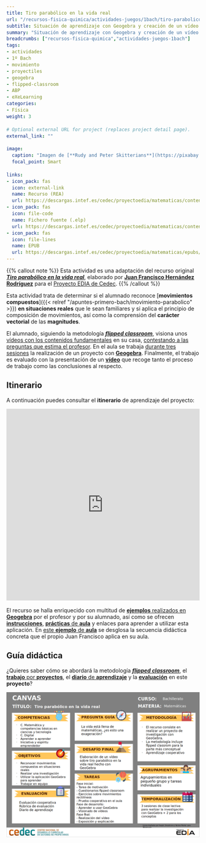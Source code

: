 ```yaml
---
title: Tiro parabólico en la vida real
url: "/recursos-fisica-quimica/actividades-juegos/1bach/tiro-parabolico-vida-real"
subtitle: Situación de aprendizaje con Geogebra y creación de un vídeo
summary: "Situación de aprendizaje con Geogebra y creación de un vídeo."
breadcrumbs: ["recursos-fisica-quimica","actividades-juegos-1bach"]
tags:
- actividades
- 1º Bach
- movimiento
- proyectiles
- geogebra
- flipped-classroom
- ABP
- eXeLearning
categories:
- Física
weight: 3

# Optional external URL for project (replaces project detail page).
external_link: ""

image:
  caption: "Imagen de [**Rudy and Peter Skitterians**](https://pixabay.com/es/users/skitterphoto-324082/) en [Pixabay](https://pixabay.com/es/)"
  focal_point: Smart

links:
- icon_pack: fas
  icon: external-link
  name: Recurso (REA)
  url: https://descargas.intef.es/cedec/proyectoedia/matematicas/contenidos/tiro_parabolico/index.html
- icon_pack: fas
  icon: file-code
  name: Fichero fuente (.elp)
  url: https://descargas.intef.es/cedec/proyectoedia/matematicas/contenidos/tiro_parabolico/tiro_parabolico.elp
- icon_pack: fas
  icon: file-lines
  name: EPUB
  url: https://descargas.intef.es/cedec/proyectoedia/matematicas/epubs/tiro_parabolico.epub
---
```


{{% callout note %}}
Esta actividad es una adaptación del recurso original [***Tiro parabólico en la vida real***](https://cedec.intef.es/experiencias-de-exito-convertidas-en-rea-tiro-parabolico-en-la-vida-real/), elaborado por [**Juan Francisco Hernández Rodríguez**](https://twitter.com/juanfisicahr) para el [Proyecto EDIA de Cedec](https://cedec.intef.es).
{{% /callout %}}

Esta actividad trata de determinar si el alumnado reconoce [**movimientos compuestos**]({{< relref "/apuntes-primero-bach/movimiento-parabolico" >}}) **en situaciones reales** que le sean familiares y si aplica el principio de composición de movimientos, así como la comprensión del **carácter vectorial** de las **magnitudes**.

El alumnado, siguiendo la metodología [***flipped classroom***](https://es.wikipedia.org/wiki/Aula_invertida), visiona unos [vídeos con los contenidos fundamentales](https://descargas.intef.es/cedec/proyectoedia/matematicas/contenidos/tiro_parabolico/objetivo_y_conocimiento_previo.html) en su casa, [contestando a las preguntas que estima el profesor](https://descargas.intef.es/cedec/proyectoedia/matematicas/contenidos/tiro_parabolico/procedimiento_fase_inicial.html). En el aula se trabaja [durante tres sesiones](https://descargas.intef.es/cedec/proyectoedia/matematicas/contenidos/tiro_parabolico/procedimiento_fase_desarrollo.html) la realización de un proyecto con [**Geogebra**](https://www.geogebra.org). Finalmente, el trabajo es evaluado con la presentación de un [**vídeo**](https://descargas.intef.es/cedec/proyectoedia/matematicas/contenidos/tiro_parabolico/producto_final.html) que recoge tanto el proceso de trabajo como las conclusiones al respecto.

## Itinerario

A continuación puedes consultar el **itinerario** de aprendizaje del proyecto:

<iframe src="https://cedec.intef.es/wp-admin/admin-ajax.php?action=h5p_embed&id=13" width="100%" height="500" frameborder="0" allowfullscreen="allowfullscreen"></iframe><script src="https://cedec.intef.es/wp-content/plugins/h5p/h5p-php-library/js/h5p-resizer.js" charset="UTF-8"></script>

El recurso se halla enriquecido con multitud de [**ejemplos** realizados en **Geogebra**](https://descargas.intef.es/cedec/proyectoedia/matematicas/contenidos/tiro_parabolico/herramienta_geogebra.html) por el profesor y por su alumnado, así como se ofrecen [**instrucciones**](https://descargas.intef.es/cedec/proyectoedia/matematicas/contenidos/tiro_parabolico/dnde_aprender_a_usar_geogebra.html), [**prácticas** de **aula**](https://descargas.intef.es/cedec/proyectoedia/matematicas/contenidos/tiro_parabolico/practicamos.html) y enlaces para aprender a utilizar esta aplicación. En [este **ejemplo** de **aula**](https://descargas.intef.es/cedec/proyectoedia/matematicas/contenidos/tiro_parabolico/ejemplo_en_un_aula.html) se desglosa la secuencia didáctica concreta que el propio Juan Francisco aplica en su aula.

## Guía didáctica

¿Quieres saber cómo se abordará la metodología [***flipped classroom***](https://es.wikipedia.org/wiki/Aula_invertida), el [**trabajo** por **proyectos**](https://es.wikipedia.org/wiki/Aprendizaje_basado_en_proyectos), el [**diario** de **aprendizaje**](https://descargas.intef.es/cedec/proyectoedia/matematicas/contenidos/tiro_parabolico/objetivo_y_conocimiento_previo.html#exe-dl-0) y la [**evaluación**](https://cedec.intef.es/rubrica/rubrica-para-evaluar-un-video-con-geogebra/) en este **proyecto**?

![canvas](canvas.png "https://descargas.intef.es/cedec/proyectoedia/matematicas/contenidos/tiro_parabolico/_gua_didctica_.html")